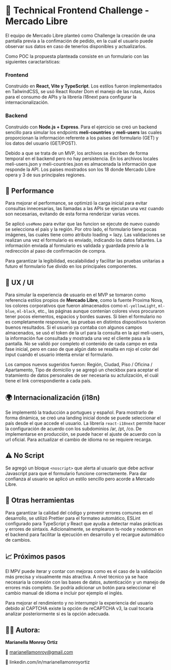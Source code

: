 # 🧪 Technical Frontend Challenge - Mercado Libre

El equipo de Mercado Libre planteó como Challenge la creación de una pantalla previa a la confimación de pedido, en la cual el usuario puede observar sus datos en caso de tenerlos disponibles y actualizarlos.

Como POC la propuesta planteada consiste en un formulario con las siguientes caractarísticas:

### Frontend

Construido en **React, Vite y TypeScript**.
Los estilos fueron implementados en TailwindCSS, se usó React Router Dom el manejo de las rutas, Axios para el consumo de APIs y la librería i18next para configurar la internacionalización.

### Backend

Construido con **Node.js + Express**.
Para el ejercicio se creó un backend sencillo para simular los endpoints **meli-countries** y **meli-users** las cuales proporcionan la información referente a los países del formulario (GET) y los datos del usuario (GET/POST).

Debido a que se trata de un MVP, los archivos se escriben de forma temporal en el backend pero no hay persistencia. En los archivos locales meli-users.json y meli-countries.json es almacenada la información que responde la API. Los paises mostrados son los 18 donde Mercado Libre opera y 3 de sus principales regiones.

## 🚀 Performance

Para mejorar el performance, se optimizó la carga inicial para evitar consultas innecesarias, las llamadas a las APIs se ejecutan una vez cuando son necesarias, evitando de esta forma renderizar varias veces.

Se aplicó `useMemo` para evitar que las funcion se ejecute de nuevo cuando se selecciona el país y la región. Por otro lado, el formulario tiene pocas imágenes, las cuales tiene como atributo loading = lazy. Las validaciones se realizan una vez el formulario es enviado, indicando los datos faltantes. La información enviada al formulario es validada y guardada previo a la redirección al paso de confirmación de compra.

Para garantizar la legibilidad, escalabilidad y facilitar las pruebas unitarias a futuro el formulario fue divido en los principales componentes.

## 🧩 UX / UI

Para simular la experiencia de usuario en el MVP se tomaron como referencia estilos propios de **Mercado Libre**, como la fuente Proxima Nova, los colores corporativos que fueron almacenados como `ml-yellowLight`, `ml-blue`, `ml-black`, etc., las páginas aunque contenían colores vivos procuraron tener pocos elementos, espacios y bordes suaves. Si bien el formulario no es completamente responsive, las pruebas en distintos dispositivos tuvieron buenos resultados.
Si el usuario ya contaba con algunos campos almacenados, se usó el token de la url para la consulta en la api meli-users, la información fue consultada y mostrada una vez el cliente pasa a la pantalla.
No se validó por completo el contenido de cada campo en esta fase inicial, pero en caso de que algún dato se resalta en rojo el color del input cuando el usuario intenta enviar el formulario.

Los campos nuevos sugeridos fueron: Región, Ciudad, Piso / Oficina / Apartamento, Tipo de domicilio y se agregó un checkbox para aceptar el tratamiento de datos personales de ser necesaria su actulización, el cuál tiene el link correspondiente a cada país.

## 🌍 Internacionalización (i18n)

Se implementó la traducción a portugues y español. Para mostrarlo de forma dinámica, se creó una landing inicial donde se puede seleccionar el país desde el que accede el usuario. La librería `react-i18next` permite hacer la configuración de acuerdo con los subdominios /ar, /pt, /co. De implementarse en producción, se puede hacer el ajuste de acuerdo con la url oficial. Para actualizar el cambio de idioma no se requiere recarga.

## ⚠️ No Script

Se agregó un bloque `<noscript>` que alerta al usuario que debe activar Javascript para que el formulario funcione correctamente. Para dar confianza al usuario se aplicó un estilo sencillo pero acorde a Mercado Libre.

## 📝 Otras herramientas

Para garantizar la calidad del código y prevenir errores comunes en el desarrollo, se utilizó Prettier para el formateo automático, ESLint configurado para TypeScript y React que ayuda a detectar malas prácticas y errores de sintaxis. Adicionalmente, se emplearon ts-node y nodemon en el backend para facilitar la ejecución en desarrollo y el recargue automático de cambios.

## 📈 Próximos pasos

El MPV puede iterar y contar con mejoras como es el caso de la validación más precisa y visualmente más atractiva. A nivel técnico ya se hace necesaria la conexión con las bases de datos, autenticación y un manejo de errores más completo. Se podría adicionar un botón para seleccionar el cambio manual de idioma e incluir por ejemplo el inglés.

Para mejorar el rendimiento y no interrumpir la experiencia del usuario debido al CAPTCHA existe la opción de reCAPTCHA v3, la cual tocaría analizar posteriormente si es la opción adecuada.

## 👩‍💻 Autora:

**Marianella Monroy Ortiz**

📧 marianellamonroy@gmail.com

🔗 linkedin.com/in/marianellamonroyortiz
